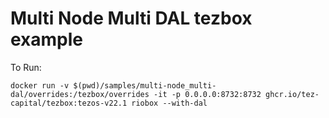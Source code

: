 # Multi Node Multi DAL tezbox example

To Run:

`docker run -v $(pwd)/samples/multi-node_multi-dal/overrides:/tezbox/overrides -it -p 0.0.0.0:8732:8732 ghcr.io/tez-capital/tezbox:tezos-v22.1 riobox --with-dal`